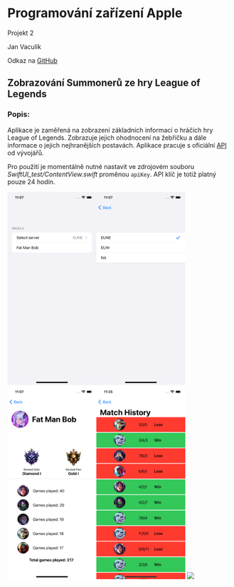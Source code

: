 # Programování zařízení Apple
Projekt 2 

Jan Vaculík

Odkaz na [GitHub](https://github.com/vaculikjan/IZA-Projekt-2)

## Zobrazování Summonerů ze hry League of Legends

### Popis:

Aplikace je zaměřená na zobrazení základních informací o hráčích hry League of Legends. Zobrazuje jejich ohodnocení na žebříčku a dále informace o jejich nejhranějších postavách. Aplikace pracuje s oficiální [API](https://developer.riotgames.com/apis) od vývojářů. 

Pro použití je momentálně nutné nastavit ve zdrojovém souboru *SwiftUI_test/ContentView.swift* proměnou `apiKey`. API klíč je totiž platný pouze 24 hodin. 

<img src="summoner_lookup.png" width="200"><img src="server_select.png" width="200"><img src="summoner_detail.png" width="200"><img src="match_history.png" width="200"> <img src="recording.gif" width="200">


